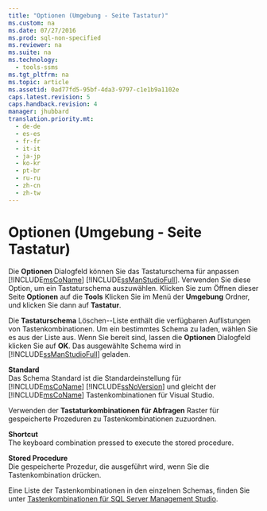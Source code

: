 ```yaml
---
title: "Optionen (Umgebung - Seite Tastatur)"
ms.custom: na
ms.date: 07/27/2016
ms.prod: sql-non-specified
ms.reviewer: na
ms.suite: na
ms.technology: 
  - tools-ssms
ms.tgt_pltfrm: na
ms.topic: article
ms.assetid: 0ad77fd5-95bf-4da3-9797-c1e1b9a1102e
caps.latest.revision: 5
caps.handback.revision: 4
manager: jhubbard
translation.priority.mt: 
  - de-de
  - es-es
  - fr-fr
  - it-it
  - ja-jp
  - ko-kr
  - pt-br
  - ru-ru
  - zh-cn
  - zh-tw
---
```

# Optionen (Umgebung - Seite Tastatur)
Die **Optionen** Dialogfeld können Sie das Tastaturschema für anpassen [!INCLUDE[msCoName](../content/includes/msCoName_md.md)] [!INCLUDE[ssManStudioFull](../content/includes/ssManStudioFull_md.md)]. Verwenden Sie diese Option, um ein Tastaturschema auszuwählen. Klicken Sie zum Öffnen dieser Seite **Optionen** auf die **Tools** Klicken Sie im Menü der **Umgebung** Ordner, und klicken Sie dann auf **Tastatur**.  
  
Die **Tastaturschema** Löschen\--Liste enthält die verfügbaren Auflistungen von Tastenkombinationen. Um ein bestimmtes Schema zu laden, wählen Sie es aus der Liste aus. Wenn Sie bereit sind, lassen die **Optionen** Dialogfeld klicken Sie auf **OK**. Das ausgewählte Schema wird in [!INCLUDE[ssManStudioFull](../content/includes/ssManStudioFull_md.md)] geladen.  
  
**Standard**  
Das Schema Standard ist die Standardeinstellung für [!INCLUDE[msCoName](../content/includes/msCoName_md.md)] [!INCLUDE[ssNoVersion](../content/includes/ssNoVersion_md.md)] und gleicht der [!INCLUDE[msCoName](../content/includes/msCoName_md.md)] Tastenkombinationen für Visual Studio.  
  
Verwenden der **Tastaturkombinationen für Abfragen** Raster für gespeicherte Prozeduren zu Tastenkombinationen zuzuordnen.  
  
**Shortcut**  
The keyboard combination pressed to execute the stored procedure.  
  
**Stored Procedure**  
Die gespeicherte Prozedur, die ausgeführt wird, wenn Sie die Tastenkombination drücken.  
  
Eine Liste der Tastenkombinationen in den einzelnen Schemas, finden Sie unter [Tastenkombinationen für SQL Server Management Studio](assetId:///98baaac4-0727-4ce4-8bfe-c63793ae69b8).  
  
